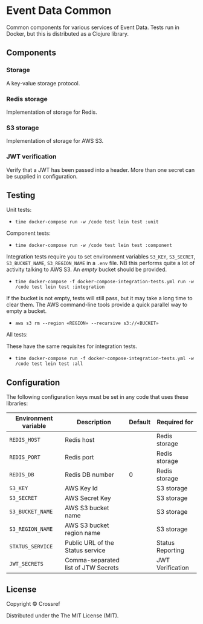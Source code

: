 # Event Data Common

Common components for various services of Event Data. Tests run in Docker, but this is distributed as a Clojure library.

## Components

### Storage

A key-value storage protocol.

### Redis storage

Implementation of storage for Redis.

### S3 storage

Implementation of storage for AWS S3.

### JWT verification

Verify that a JWT has been passed into a header. More than one secret can be supplied in configuration.

## Testing

Unit tests:

  - `time docker-compose run -w /code test lein test :unit`

Component tests:

  - `time docker-compose run -w /code test lein test :component`

Integration tests require you to set environment variables `S3_KEY`, `S3_SECRET`, `S3_BUCKET_NAME`, `S3_REGION_NAME` in a `.env` file. NB this performs quite a lot of activity talking to AWS S3. An *empty* bucket should be provided.

 - `time docker-compose -f docker-compose-integration-tests.yml run -w /code test lein test :integration`

If the bucket is not empty, tests will still pass, but it may take a long time to clear them. The AWS command-line tools provide a quick parallel way to empty a bucket.

 - `aws s3 rm --region «REGION» --recursive s3://«BUCKET»`



All tests:

These have the same requisites for integration tests.

- `time docker-compose run -f docker-compose-integration-tests.yml -w /code test lein test :all`

## Configuration

The following configuration keys must be set in any code that uses these libraries:

| Environment variable | Description                         | Default | Required for  |
|----------------------|-------------------------------------|---------|---------------|
| `REDIS_HOST`         | Redis host                          |         | Redis storage |
| `REDIS_PORT`         | Redis port                          |         | Redis storage |
| `REDIS_DB`           | Redis DB number                     | 0       | Redis storage |
| `S3_KEY`             | AWS Key Id                          |         | S3 storage    | 
| `S3_SECRET`          | AWS Secret Key                      |         | S3 storage    |
| `S3_BUCKET_NAME`     | AWS S3 bucket name                  |         | S3 storage    |
| `S3_REGION_NAME`     | AWS S3 bucket region name           |         | S3 storage    |
| `STATUS_SERVICE`     | Public URL of the Status service    |         | Status Reporting |
| `JWT_SECRETS`        | Comma-separated list of JTW Secrets |         | JWT Verification |

## License

Copyright © Crossref

Distributed under the The MIT License (MIT).

